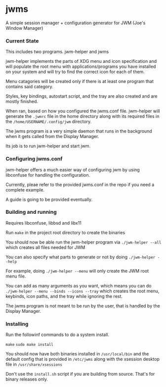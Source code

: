 
# jwms
A simple session manager + configuration generator for JWM (Joe's Window Manager)

### Current State

This includes two programs. jwm-helper and jwms

jwm-helper implements the parts of XDG menu and icon specification and will populate the root menu with applications/programs you have installed on your system and will try to find the correct icon for each of them.

Menu catagories will be created only if there is at least one program that contains said category.

Styles, key bindings, autostart script, and the tray are also created and are mostly finished.

When ran, based on how you configured the jwms.conf file. jwm-helper will generate the `.jwmrc` file in the home directory along with its required files in the `/home/USERNAME/.config/jwm` directory.

The jwms program is a very simple daemon that runs in the background when it gets called from the Display Manager.

Its job is to run jwm-helper and start jwm.

### Configuring jwms.conf

jwm-helper offers a much easier way of configuring jwm by using libconfuse for handling the configuration.

Currently, pleae refer to the provided jwms.conf in the repo if you need a complete example.

A guide is going to be provided eventually.

### Building and running

Requires libconfuse, libbsd and libx11

Run `make` in the project root directory to create the binaries

You should now be able run the jwm-helper program via `./jwm-helper --all` which creates all files needed for JWM

You can also specify what parts to generate or not by doing `./jwm-helper --help`

For example, doing `./jwm-helper --menu` will only create the JWM root menu file.

You can add as many arguments as you want, which means you can do `./jwm-helper --menu --binds --icons --tray` which creates the root menu, keybinds, icon paths, and the tray while ignoring the rest.

The jwms program is not meant to be run by the user, that is handled by the Display Manager.

### Installing

Run the followinf commands to do a system install.

`make`
`sudo make install` 

You should now have both binaries installed in `/usr/local/bin` and the default config that is provided in `/etc/jwms` along with the xsession desktop file in `/usr/share/xsessions`

Don't use the `install.sh` script if you are building from source. That's for binary releases only.